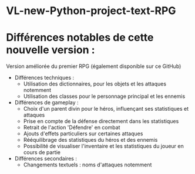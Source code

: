 # VL-new-Python-project-text-RPG


# Différences notables de cette nouvelle version :
Version améliorée du premier RPG (également disponible sur ce GitHub)

  - Différences techniques :
    * Utilisation des dictionnaires, pour les objets et les attaques notemment
    * Utilisation des classes pour le personnage principal et les ennemis
  - Différences de gameplay :
    * Choix d'un parent divin pour le héros, influençant ses statistiques et attaques
    * Prise en compte de la défense directement dans les statistiques
    * Retrait de l'action 'Défendre' en combat
    * Ajouts d'effets particuliers sur certaines attaques
    * Rééquilibrage des statistiques du héros et des ennemis
    * Possibilité de visualiser l'inventaire et les statistiques du joueur en cours de partie
  - Différences secondaires :
    * Changements textuels : noms d'attaques notemment
